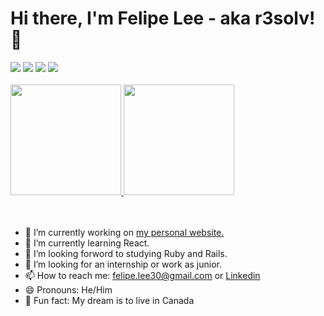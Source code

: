 # Hi there, I'm Felipe Lee - aka r3solv! 👋

<div> 
  <a href = "mailto:felipe.lee30@gmail.com"><img src="https://img.shields.io/badge/Gmail-D14836?style=for-the-badge&logo=gmail&logoColor=white" target="_blank"></a>
  <a href="https://www.linkedin.com/in/felipelee30/" target="_blank"><img src="https://img.shields.io/badge/-LinkedIn-%230077B5?style=for-the-badge&logo=linkedin&logoColor=white" target="_blank"></a> 
<!--   <a href="https://www.youtube.com/channel/UCLwKFhotdI5ff3-9Q6EpsZQ" target="_blank"><img src="https://img.shields.io/badge/YouTube-FF0000?style=for-the-badge&logo=youtube&logoColor=white" target="_blank"></a> -->
  <a href="https://www.instagram.com/_lee30/" target="_blank"><img src="https://img.shields.io/badge/-Instagram-%23E4405F?style=for-the-badge&logo=instagram&logoColor=white" target="_blank"></a>
  <a href="https://discordapp.com/users/261255283463028736" target="_blank"><img src="https://img.shields.io/badge/Discord-7289DA?style=for-the-badge&logo=discord&logoColor=white" target="_blank"></a> 
</div>

<br>
<div>
  <a href="https://github.com/Lee3007">
  <img height="177em"  src="https://github-readme-stats.vercel.app/api?username=Lee3007&hide=issues,prs&count_private=true&show_icons=true&theme=dracula"/>
  <img height="177em" src="https://github-readme-stats.vercel.app/api/top-langs/?username=Lee3007&layout=compact&show_icons=true&theme=dracula&langs_count=6"/>
  </a>
<div>
<br><br>
  
  
- 🔨 I’m currently working on [my personal website.][website]
- 🌱 I’m currently learning React.
- 🔭 I’m looking forword to studying Ruby and Rails.
- 🤔 I’m looking for an internship or work as junior.
- 📫 How to reach me: [felipe.lee30@gmail.com][mail] or [Linkedin][linkedin]
- 😄 Pronouns: He/Him
- 💭 Fun fact: My dream is to live in Canada
  
  
  

  
  
  
  
<!--
**Lee3007/Lee3007** is a ✨ _special_ ✨ repository because its `README.md` (this file) appears on your GitHub profile.

Here are some ideas to get you started:

- 🔭 I’m currently working on ...
- 🌱 I’m currently learning ...
- 👯 I’m looking to collaborate on ...
- 🤔 I’m looking for help with ...
- 💬 Ask me about ...
- 📫 How to reach me: ...
- 😄 Pronouns: ...
- ⚡ Fun fact: ...
-->

  
  
 [website]: http://www.github.com/Lee3007/
 [mail]: mailto:felipe.lee30@gmail.com
 [linkedin]: https://www.linkedin.com/in/felipelee30/
  
